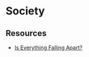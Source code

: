 # Society

## Resources

- [Is Everything Falling Apart?](https://nonzero.substack.com/p/is-everything-falling-apart)
